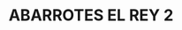 ---
title: "ABARROTES EL REY 2"
url: /mexicali/abarrotes-el-rey-2-calle-hacienda-katanchel/
shop: Lebensmittel
---
